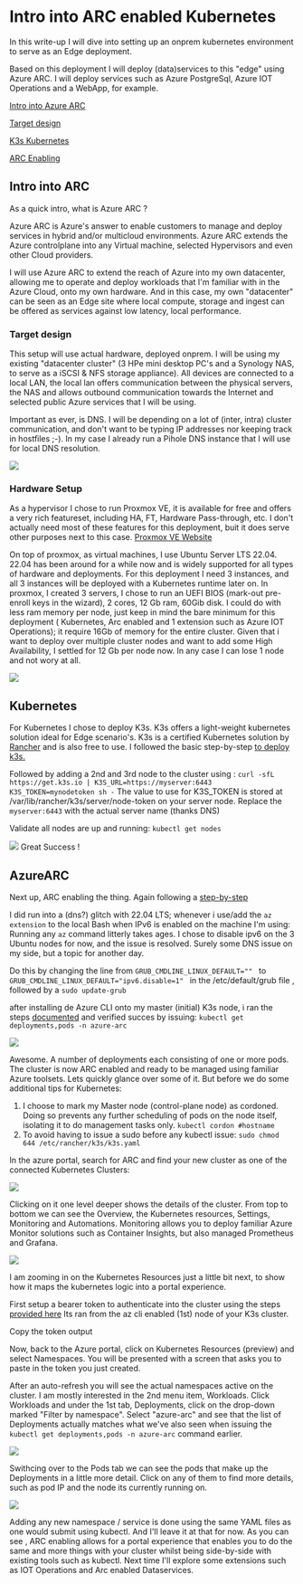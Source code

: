 # Intro into ARC enabled Kubernetes

In this write-up I will dive into setting up an onprem kubernetes environment to serve as an Edge deployment. 

Based on this deployment I will deploy (data)services to this "edge"  using Azure ARC. I will deploy services such as Azure PostgreSql, Azure IOT Operations and a WebApp, for example. 

[Intro into Azure ARC](https://github.com/verboompj/arc_kubernetes/blob/main/arc_enabled_k3s.md#intro-into-arc)

[Target design](https://github.com/verboompj/arc_kubernetes/blob/main/arc_enabled_k3s.md#target-design)

[K3s Kubernetes](https://github.com/verboompj/arc_kubernetes/blob/main/arc_enabled_k3s.md#kubernetes)

[ARC Enabling](https://github.com/verboompj/arc_kubernetes/blob/main/arc_enabled_k3s.md#azurearc)

## Intro into ARC
As a quick intro, what is Azure ARC ? 

Azure ARC is Azure's answer to enable customers to manage and deploy services in hybrid and/or multicloud environments. Azure ARC extends the Azure controlplane into any Virtual machine, selected Hypervisors and even other Cloud providers. 

I will use Azure ARC to extend the reach of Azure into my own datacenter, allowing me to operate and deploy workloads that I'm familiar with in the Azure Cloud, onto my own hardware.
And in this case, my own "datacenter" can be seen as an Edge site where local compute, storage and ingest can be offered as services against low latency, local performance.


### Target design 

This setup will use actual hardware, deployed onprem. I will be using my existing "datacenter cluster" (3 HPe mini desktop PC's and a Synology NAS, to serve as a iSCSI & NFS storage appliance). 
All devices are connected to a local LAN, the local lan offers communication between the physical servers, the NAS and allows outbound communication towards the Internet and selected public Azure services that I will be using.

Important as ever, is DNS. I will be depending on a lot of (inter, intra) cluster communication, and don't want to be typing IP addresses nor keeping track in hostfiles ;-). In my case I already run a Pihole DNS instance that I will use for local DNS resolution.

![](https://github.com/verboompj/arc_kubernetes/blob/main/pictures/overview_hw.png)

### Hardware Setup

As a hypervisor I chose to run Proxmox VE, it is available for free and offers a very rich featureset, including HA, FT, Hardware Pass-through, etc. 
I don't actually need most of these features for this deployment, buit it does serve other purposes next to this case. [Proxmox VE Website](https://www.proxmox.com/en/downloads)

On top of proxmox, as virtual machines, I use Ubuntu Server LTS 22.04. 22.04 has been around for a while now and is widely supported for all types of hardware and deployments. For this deployment I need 3 instances, and all 3 instances will be deployed with a Kubernetes runtime later on.
In proxmox, I created 3 servers, I chose to run an UEFI BIOS (mark-out pre-enroll keys in the wizard), 2 cores, 12 Gb ram, 60Gib disk. 
I could do with less ram memory per node, just keep in mind the bare minimum for this deployment ( Kubernetes, Arc enabled and 1 extension such as Azure IOT Operations); it require 16Gb of memory for the entire cluster. 
Given that i want to deploy over multiple cluster nodes and want to add some High Availability, I settled for 12 Gb per node now. In any case I can lose 1 node and not wory at all. 


![](https://github.com/verboompj/arc_kubernetes/blob/main/pictures/proxmox_host.png)

## Kubernetes

For Kubernetes I chose to deploy K3s. K3s offers a light-weight kubernetes solution ideal for Edge scenario's. K3s is a certified Kubernetes solution by [Rancher](https://www.rancher.com/products/k3s) and is also free to use. 
I followed the basic step-by-step [to deploy k3s.](https://learn.microsoft.com/en-us/azure/iot-operations/deploy-iot-ops/howto-prepare-cluster?tabs=ubuntu#create-a-cluster) 

Followed by adding a 2nd and 3rd node to the cluster using :  `curl -sfL https://get.k3s.io | K3S_URL=https://myserver:6443 K3S_TOKEN=mynodetoken sh -`
The value to use for K3S_TOKEN is stored at /var/lib/rancher/k3s/server/node-token on your server node. Replace the `myserver:6443` with the actual server name (thanks DNS) 

Validate all nodes are up and running: `kubectl get nodes`

![](https://github.com/verboompj/arc_kubernetes/blob/main/pictures/kubectl.png)
Great Success ! 

## AzureARC

Next up, ARC enabling the thing. Again following a [step-by-step](https://learn.microsoft.com/en-us/azure/iot-operations/deploy-iot-ops/howto-prepare-cluster?tabs=ubuntu#arc-enable-your-cluster)

I did run into a (dns?) glitch with 22.04 LTS; whenever i use/add the `az extension` to the local Bash when IPv6 is enabled on the machine I'm using: Running any `az` command litterly takes ages. 
I chose to disable ipv6 on the 3 Ubuntu nodes for now, and the issue is resolved. Surely some DNS issue on my side, but a topic for another day. 

Do this by changing the line from `GRUB_CMDLINE_LINUX_DEFAULT="" ` to `GRUB_CMDLINE_LINUX_DEFAULT="ipv6.disable=1" ` in the /etc/default/grub file , followed by a `sudo update-grub`

after installing de Azure CLI onto my master (initial) K3s node, i ran the steps [documented](https://learn.microsoft.com/en-us/azure/iot-operations/deploy-iot-ops/howto-prepare-cluster?tabs=ubuntu#arc-enable-your-cluster) and verified succes by issuing: `kubectl get deployments,pods -n azure-arc`

![](https://github.com/verboompj/arc_kubernetes/blob/main/pictures/kubectl_arc.png)

Awesome. A number of deployments each consisting of one or more pods. The cluster is now ARC enabled and ready to be managed using familiar Azure toolsets. Lets quickly glance over some of it. But before we do some additional tips for Kubernetes:

1. I choose to mark my Master node (control-plane node) as cordoned. Doing so prevents any further scheduling of pods on the node itself, isolating it to do management tasks only. `kubectl cordon #hostname`
2. To avoid having to issue a sudo before any kubectl issue:  `sudo chmod 644 /etc/rancher/k3s/k3s.yaml` 

In the azure portal, search for ARC and find your new cluster as one of the connected Kubernetes Clusters:

![](https://github.com/verboompj/arc_kubernetes/blob/main/pictures/arcportal.png)

Clicking on it one level deeper shows the details of the cluster. From top to bottom we can see the Overview, the Kubernetes resources, Settings, Monitoring and Automations.
Monitoring allows you to deploy familiar Azure Monitor solutions such as Container Insights, but also managed Prometheus and Grafana. 

![](https://github.com/verboompj/arc_kubernetes/blob/main/pictures/arccluster.png)

I am zooming in on the Kubernetes Resources just a little bit next, to show how it maps the kubernetes logic into a portal experience.

First setup a bearer token to authenticate into the cluster using the steps [provided here](https://learn.microsoft.com/en-us/azure/azure-arc/kubernetes/cluster-connect?tabs=azure-cli%2Cagent-version#service-account-token-authentication-option) 
Its ran from the az cli enabled (1st) node of your K3s cluster. 

Copy the token output 

Now, back to the Azure portal, click on Kubernetes Resources (preview) and select Namespaces. You will be presented with a screen that asks you to paste in the token you just created.

After an auto-refresh you will see the actual namespaces active on the cluster. I am mostly interested in the 2nd menu item, Workloads. Click Workloads and under the 1st tab, Deployments, click on the drop-down marked "Filter by namespace".
Select "azure-arc" and see that the list of Deployments actually matches what we've also seen when issuing the `kubectl get deployments,pods -n azure-arc` command earlier. 

![](https://github.com/verboompj/arc_kubernetes/blob/main/pictures/arcworkloads.png)

Swithcing over to the Pods tab we can see the pods that make up the Deployments in a little more detail. Click on any of them to find more details, such as pod IP and the node its currently running on.

![](https://github.com/verboompj/arc_kubernetes/blob/main/pictures/poddetails.png)

Adding any new namespace / service is done using the same YAML files as one would submit using kubectl. 
And I'll leave it at that for now. As you can see , ARC enabling allows for a portal experience that enables you to do the same and more things with your cluster whilst being side-by-side with existing tools such as kubectl.
Next time I'll explore some extensions such as IOT Operations and Arc enabled Dataservices.


